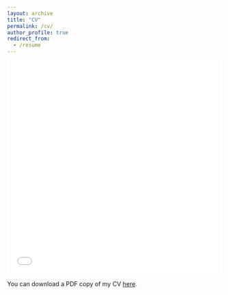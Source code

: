 ```yaml
---
layout: archive
title: "CV"
permalink: /cv/
author_profile: true
redirect_from:
  - /resume
---
```


<iframe src="/files/Preckler-Quisquater_CV_FULL_03042024..pdf" width="100%" height="500" frameborder="no" border="0" marginwidth="0" marginheight="0"></iframe>

You can download a PDF copy of my CV [here](/files/Preckler-Quisquater_CV_FULL_03042024.pdf).
